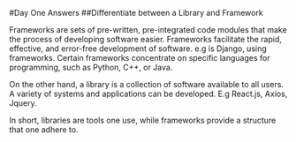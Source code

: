 #Day One Answers 
##Differentiate between a Library and Framework 

Frameworks are sets of pre-written, pre-integrated code modules that make the process of developing software easier. Frameworks facilitate the rapid, effective, and error-free development of software. e.g is Django, using frameworks. Certain frameworks concentrate on specific languages for programming, such as Python, C++, or Java.

On the other hand, a library is a collection of software available to all users. A variety of systems and applications can be developed. E.g React.js, Axios, Jquery.

In short, libraries are tools one use, while frameworks provide a structure that one adhere to.